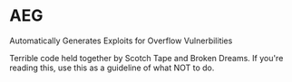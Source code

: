 # AEG
Automatically Generates Exploits for Overflow Vulnerbilities 

Terrible code held together by Scotch Tape and Broken Dreams.
If you're reading this, use this as a guideline of what NOT to do.
